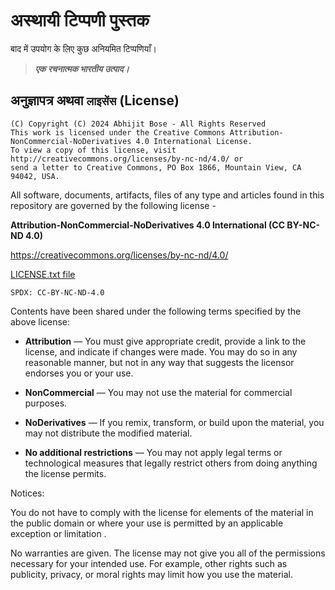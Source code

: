# अस्थायी टिप्पणी पुस्तक

बाद में उपयोग के लिए कुछ अनियमित टिप्पणियाँ।

> ***एक रचनात्मक भारतीय उत्पाद।***

## अनुज्ञापत्र अथवा `लाइसेंस` (License)

```
(C) Copyright (C) 2024 Abhijit Bose - All Rights Reserved
This work is licensed under the Creative Commons Attribution-NonCommercial-NoDerivatives 4.0 International License.
To view a copy of this license, visit http://creativecommons.org/licenses/by-nc-nd/4.0/ or
send a letter to Creative Commons, PO Box 1866, Mountain View, CA 94042, USA.
```

All software, documents, artifacts, files of any type and articles
found in this repository are governed by the following license -

**Attribution-NonCommercial-NoDerivatives 4.0 International (CC BY-NC-ND 4.0)**

<https://creativecommons.org/licenses/by-nc-nd/4.0/>

[LICENSE.txt file](./LICENSE.txt)

`SPDX: CC-BY-NC-ND-4.0`

Contents have been shared under the following terms specified by the above license:

- **Attribution** — You must give appropriate credit, provide a link to the license, and indicate if changes were made. You may do so in any reasonable manner, but not in any way that suggests the licensor endorses you or your use.

- **NonCommercial** — You may not use the material for commercial purposes.

- **NoDerivatives** — If you remix, transform, or build upon the material, you may not distribute the modified material.

- **No additional restrictions** — You may not apply legal terms or technological measures that legally restrict others from doing anything the license permits.

Notices:

You do not have to comply with the license for elements of the material in the
public domain or where your use is permitted by an applicable exception or
limitation .

No warranties are given. The license may not give you all of the permissions
necessary for your intended use. For example, other rights such as publicity,
privacy, or moral rights may limit how you use the material.
